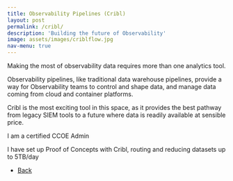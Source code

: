 ```yaml
---
title: Observability Pipelines (Cribl)
layout: post
permalink: /cribl/
description: 'Building the future of Observability'
image: assets/images/criblflow.jpg
nav-menu: true
---
```


Making the most of observability data requires more than one analytics tool.

Observability pipelines, like traditional data warehouse pipelines, provide a way for Observability teams to control and shape data, and manage data coming from cloud and container platforms.

Cribl is the most exciting tool in this space, as it provides the best pathway from legacy SIEM tools to a future where data is readily available at sensible price.

I am a certified CCOE Admin

I have set up  Proof of Concepts with Cribl, routing and reducing datasets up to 5TB/day



<ul class="actions">
<li><a href="/" class="button next scrolly">Back</a></li>
</ul>
